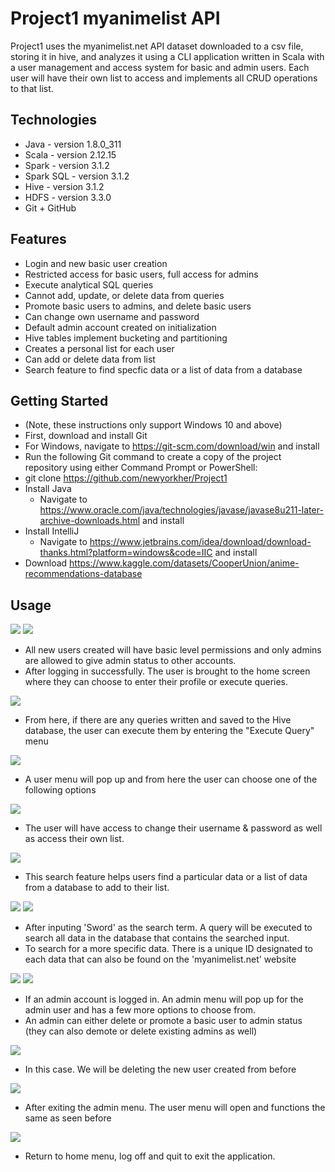 # Project1 myanimelist API

Project1 uses the myanimelist.net API dataset downloaded to a csv file, storing it in hive, and analyzes 
it using a CLI application written in Scala with a user management and access system for basic and admin users.
Each user will have their own list to access and implements all CRUD operations to that list.

## Technologies
- Java - version 1.8.0_311
- Scala - version 2.12.15
- Spark - version 3.1.2
- Spark SQL - version 3.1.2
- Hive - version 3.1.2
- HDFS - version 3.3.0
- Git + GitHub

## Features
- Login and new basic user creation
- Restricted access for basic users, full access for admins
- Execute analytical SQL queries
- Cannot add, update, or delete data from queries
- Promote basic users to admins, and delete basic users
- Can change own username and password
- Default admin account created on initialization
- Hive tables implement bucketing and partitioning
- Creates a personal list for each user 
- Can add or delete data from list
- Search feature to find specfic data or a list of data from a database

## Getting Started
- (Note, these instructions only support Windows 10 and above)
- First, download and install Git
- For Windows, navigate to https://git-scm.com/download/win and install
- Run the following Git command to create a copy of the project repository using either Command Prompt or PowerShell:
- git clone https://github.com/newyorkher/Project1
- Install Java
    - Navigate to https://www.oracle.com/java/technologies/javase/javase8u211-later-archive-downloads.html and install
- Install IntelliJ
    - Navigate to https://www.jetbrains.com/idea/download/download-thanks.html?platform=windows&code=IIC and install
- Download https://www.kaggle.com/datasets/CooperUnion/anime-recommendations-database

## Usage
![](Project1%20images/created%20account.PNG)
![](Project1%20images/Logging%20in.PNG)
- All new users created will have basic level permissions and only admins are allowed to give admin status to other accounts.
- After logging in successfully. The user is brought to the home screen where they can choose to enter their profile or execute queries.


![](Project1%20images/Executing%20querty.PNG)
- From here, if there are any queries written and saved to the Hive database, the user can execute them by entering the "Execute Query" menu

![](Project1%20images/Entering%20profile%20screen.PNG)
- A user menu will pop up and from here the user can choose one of the following options

![](Project1%20images/Changing%20username.PNG)
- The user will have access to change their username & password as well as access their own list. 

![](Project1%20images/Search%20Feature.PNG)
- This search feature helps users find a particular data or a list of data from a database to add to their list.

![](Project1%20images/Sword%20table.PNG)
![](Project1%20images/Adding%20to%20my%20list.PNG)
- After inputing 'Sword' as the search term. A query will be executed to search all data in the database that contains the searched input. 
- To search for a more specific data. There is a unique ID designated to each data that can also be found on the 'myanimelist.net' website

![](Project1%20images/logging%20off.PNG)
![](Project1%20images/Admin%20account.PNG)
- If an admin account is logged in. An admin menu will pop up for the admin user and has a few more options to choose from. 
- An admin can either delete or promote a basic user to admin status (they can also demote or delete existing admins as well)

![](Project1%20images/delete%20account.PNG)
- In this case. We will be deleting the new user created from before

![](Project1%20images/admin%20list.PNG)
- After exiting the admin menu. The user menu will open and functions the same as seen before

![](Project1%20images/quiting%20the%20application.PNG)
- Return to home menu, log off and quit to exit the application.
